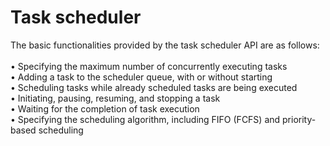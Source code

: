 # Task scheduler
The basic functionalities provided by the task scheduler API are as follows:
<br>
<br>• Specifying the maximum number of concurrently executing tasks
<br>• Adding a task to the scheduler queue, with or without starting
<br>• Scheduling tasks while already scheduled tasks are being executed
<br>• Initiating, pausing, resuming, and stopping a task
<br>• Waiting for the completion of task execution
<br>• Specifying the scheduling algorithm, including FIFO (FCFS) and priority-based scheduling
